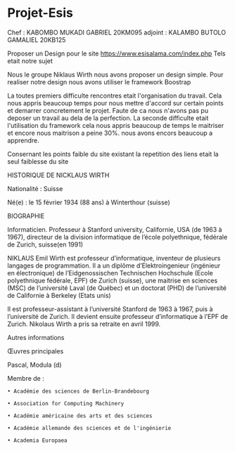 # Projet-Esis

Chef : KABOMBO MUKADI GABRIEL 20KM095
adjoint : KALAMBO BUTOLO GAMALIEL 20KB125


Proposer un Design pour le site https://www.esisalama.com/index.php 
Tels etait notre sujet

Nous le groupe Niklaus Wirth nous avons proposer un design simple.
Pour realiser notre design nous avons utiliser le framework Boostrap

La toutes premiers difficulte rencontres etait l'organisation du travail. Cela nous appris beaucoup temps pour nous mettre d'accord 
sur certain points et demarrer concretement le projet. Faute de ca nous n'avons pas pu deposer un travail au dela de la perfection.
La seconde difficulte etait l'utilisation du framework cela nous appris beaucoup de temps le maitriser et encore nous maitrison a peine 
30%. nous avons encors beaucoup a apprendre.

Consernant les points faible du site existant la repetition des liens etait la seul faiblesse du site

HISTORIQUE DE NICKLAUS WIRTH

Nationalité : Suisse

Né(e) : le 15 février 1934 (88 ans) à Winterthour (suisse)

BIOGRAPHIE 


Informaticien. Professeur à Stanford university, Californie, USA (de 1963 à 1967), directeur de la division informatique de l’école polyethnique, fédérale de Zurich, suisse(en 1991)


NIKLAUS Emil Wirth est professeur d’informatique, inventeur de plusieurs langages de programmation.
Il a un diplôme d’Elektroingenieur (ingénieur en électronique) de l’Eidgenossischen Technischen Hochschule (Ecole polyethnique fédérale, EPF) de Zurich (suisse), une maitrise en sciences (MSC) de l’université Laval (de Québec) et un doctorat (PHD) de l’université de Californie à Berkeley (Etats unis) 


Il est professeur­-assistant à l’université Stanford de 1963 à 1967, puis à l’université de Zurich. Il devient ensuite professeur d’informatique à l’EPF de Zurich. Nikolaus Wirth a pris sa retraite en avril 1999.


Autres informations


Œuvres principales


Pascal, Modula (d)


Membre de :	

    • Académie des sciences de Berlin-Brandebourg
    
    • Association for Computing Machinery
    
    • Académie américaine des arts et des sciences
    
    • Académie allemande des sciences et de l'ingénierie
    
    • Academia Europaea
